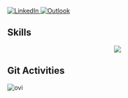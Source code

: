 <p align="left">
  <a href="https://www.linkedin.com/in/william-amaya-7b9485244/" target="_blank">
    <img src="https://img.shields.io/badge/-LinkedIn-0077B5?style=for-the-badge&logo=linkedin&logoColor=white" alt="LinkedIn">
  </a>
  <a href="mailto:williamprogramer@outlook.com" target="_blank">
    <img src="https://img.shields.io/badge/-Outlook-0078D4?style=for-the-badge&logo=microsoft-outlook&logoColor=white" alt="Outlook">
  </a>
</p>

## <b> Skills</b>
<p align="center">
  <a href="#">
    <img src="https://skillicons.dev/icons?i=git,github,gitlab,cs,dotnet,js,bootstrap,jquery,mysql,sqlite,visualstudio,vscode,windows" />
  </a>
</p>


## <b> Git Activities</b>
<p><img align="left" src="https://github-readme-stats.vercel.app/api/top-langs?username=williamprogramer&show_icons=true&locale=en&layout=compact&theme=dracula" alt="ovi" /></p>
